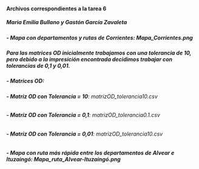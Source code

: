#### Archivos correspondientes a la tarea 6
##### Maria Emilia Bullano y Gastón García Zavaleta


##### __- Mapa con departamentos y rutas de Corrientes__: Mapa_Corrientes.png

##### Para las matrices OD inicialmente trabajamos con una tolerancia de 10, pero debido a la impresición encontrada decidimos trabajar con tolerancias de 0,1 y 0,01.
##### __- Matrices OD__: 
###### __- Matriz OD con Tolerancia = 10__: matrizOD_tolerancia10.csv
###### __- Matriz OD con Tolerancia = 0,1__: matrizOD_tolerancia0.1.csv
###### __- Matriz OD con Tolerancia = 0,01__: matrizOD_tolerancia10.csv

##### __- Mapa con ruta más rápida entre los departamentos de Alvear e Ituzaingó__: Mapa_ruta_Alvear-Ituzaingó.png
